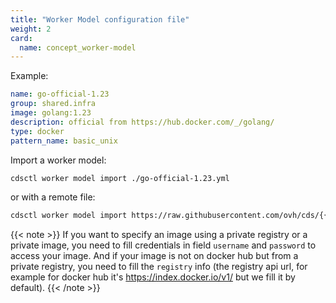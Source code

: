 ```yaml
---
title: "Worker Model configuration file"
weight: 2
card: 
  name: concept_worker-model
---
```


Example:

```yml
name: go-official-1.23
group: shared.infra
image: golang:1.23
description: official from https://hub.docker.com/_/golang/
type: docker
pattern_name: basic_unix
```

Import a worker model:

```bash
cdsctl worker model import ./go-official-1.23.yml
```

or with a remote file:

```bash
cdsctl worker model import https://raw.githubusercontent.com/ovh/cds/{{< param "version" "master" >}}/contrib/worker-models/go-official-1.23.yml
```

{{< note >}}
If you want to specify an image using a private registry or a private image, you need to fill credentials in field `username` and `password` to access your image. And if your image is not on docker hub but from a private registry, you need to fill the `registry` info (the registry api url, for example for docker hub it's https://index.docker.io/v1/ but we fill it by default).
{{< /note >}}

